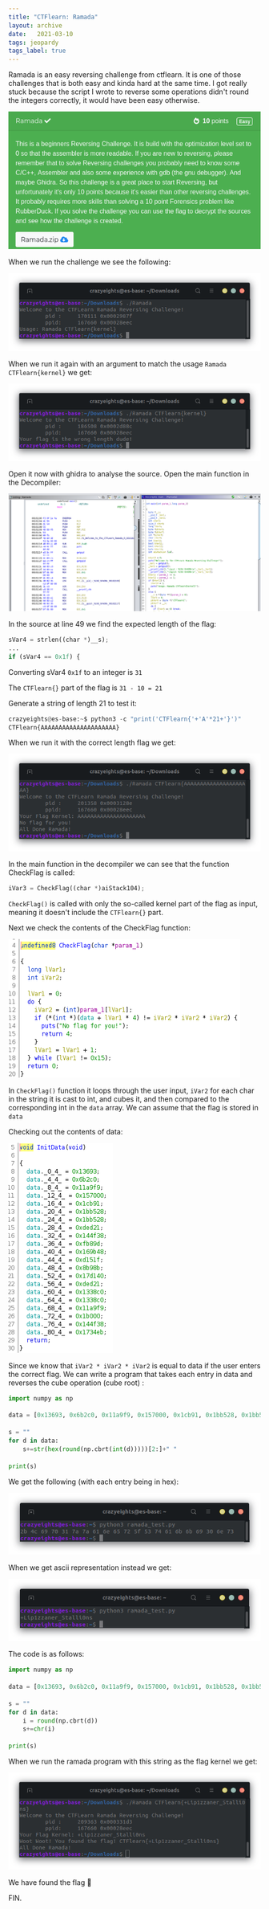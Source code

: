 ```yaml
---
title: "CTFlearn: Ramada"
layout: archive
date:   2021-03-10
tags: jeopardy
tags_label: true
---
```


Ramada is an easy reversing challenge from ctflearn. It is one of those challenges that is both easy and kinda hard at the same time. I got really stuck because the script I wrote to reverse some operations didn't round the integers correctly, it would have been easy otherwise. 

![/assets/images/ramada/r1.png](/assets/images/ramada/r1.png)

When we run the challenge we see the following:

![/assets/images/ramada/Screenshot_from_2021-03-10_20-55-37.png](/assets/images/ramada/Screenshot_from_2021-03-10_20-55-37.png)

When we run it again with an argument to match the usage `Ramada CTFlearn{kernel}` we get:

![/assets/images/ramada/Screenshot_from_2021-03-10_20-57-52.png](/assets/images/ramada/Screenshot_from_2021-03-10_20-57-52.png)

Open it now with ghidra to analyse the source. Open the main function in the Decompiler:

![/assets/images/ramada/Screenshot_from_2021-03-10_21-01-23.png](/assets/images/ramada/Screenshot_from_2021-03-10_21-01-23.png)

In the source at line 49 we find the expected length of the flag:

```python
sVar4 = strlen((char *)__s);
...
if (sVar4 == 0x1f) {
```

Converting sVar4 `0x1f` to an integer is `31`

The `CTFlearn{}` part of the flag is `31 - 10 = 21`  

Generate a string of length 21 to test it:

```python
crazyeights@es-base:~$ python3 -c "print('CTFlearn{'+'A'*21+'}')"
CTFlearn{AAAAAAAAAAAAAAAAAAAAA}
```

When we run it with the correct length flag we get:

![/assets/images/ramada/Screenshot_from_2021-03-10_21-18-12.png](/assets/images/ramada/Screenshot_from_2021-03-10_21-18-12.png)

In the main function in the decompiler we can see that the function CheckFlag is called:

```python
iVar3 = CheckFlag((char *)aiStack104);
```

`CheckFlag()` is called with only the so-called kernel part of the flag as input, meaning it doesn't include the `CTFlearn{}` part.

Next we check the contents of the CheckFlag function:

![/assets/images/ramada/Screenshot_from_2021-03-10_21-25-02.png](/assets/images/ramada/Screenshot_from_2021-03-10_21-25-02.png)

In `CheckFlag()` function it loops through the user input, `iVar2` for each char in the string it is cast to int, and cubes it, and then compared to the corresponding int in the `data` array. We can assume that the flag is stored in `data`

Checking out the contents of data:

![/assets/images/ramada/Screenshot_from_2021-03-10_21-39-04.png](/assets/images/ramada/Screenshot_from_2021-03-10_21-39-04.png)

Since we know that `iVar2 * iVar2 * iVar2`  is equal to data if the user enters the correct flag. We can write a program that takes each entry in data and reverses the cube operation (cube root) :

```python
import numpy as np

data = [0x13693, 0x6b2c0, 0x11a9f9, 0x157000, 0x1cb91, 0x1bb528, 0x1bb528, 0xded21, 0x144f38, 0xfb89d, 0x169b48, 0xd151f, 0x8b98b, 0x17d140, 0xded21, 0x1338c0, 0x1338c0, 0x11a9f9, 0x1b000, 0x144f38, 0x1734eb]

s = ""
for d in data:
	s+=str(hex(round(np.cbrt(int(d)))))[2:]+" "
	
print(s)
```

 We get the following (with each entry being in hex):

![/assets/images/ramada/Screenshot_from_2021-03-10_21-48-08.png](/assets/images/ramada/Screenshot_from_2021-03-10_21-48-08.png)

When we get ascii representation instead we get:

![/assets/images/ramada/Screenshot_from_2021-03-10_21-57-14.png](/assets/images/ramada/Screenshot_from_2021-03-10_21-57-14.png)

The code is as follows:

```python
import numpy as np

data = [0x13693, 0x6b2c0, 0x11a9f9, 0x157000, 0x1cb91, 0x1bb528, 0x1bb528, 0xded21, 0x144f38, 0xfb89d, 0x169b48, 0xd151f, 0x8b98b, 0x17d140, 0xded21, 0x1338c0, 0x1338c0, 0x11a9f9, 0x1b000, 0x144f38, 0x1734eb]

s = ""
for d in data:
	i = round(np.cbrt(d))
	s+=chr(i)
	
print(s)
```

When we run the ramada program with this string as the flag kernel we get:

![/assets/images/ramada/Screenshot_from_2021-03-10_21-59-03.png](/assets/images/ramada/Screenshot_from_2021-03-10_21-59-03.png)

We have found the flag 🥳

FIN.